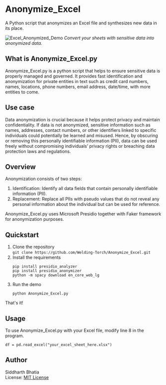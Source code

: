 # Anonymize_Excel
 A Python script that anonymizes an Excel file and synthesizes new data in its place.

![Excel_Anonymized_Demo](https://github.com/Welding-Torch/Anonymize_Excel/assets/46340124/78b03e03-bad0-4cb0-9b84-46e3197e9344)
_Convert your sheets with sensitive data into anonymized data._

## What is Anonymize_Excel.py
Anonymize_Excel.py is a python script that helps to ensure sensitive data is properly managed and governed. It provides fast identification and anonymization for private entities in text such as credit card numbers, names, locations, phone numbers, email address, date/time, with more entities to come.  

## Use case
Data anonymization is crucial because it helps protect privacy and maintain confidentiality. If data is not anonymized, sensitive information such as names, addresses, contact numbers, or other identifiers linked to specific individuals could potentially be learned and misused. Hence, by obscuring or removing this personally identifiable information (PII), data can be used freely without compromising individuals’ privacy rights or breaching data protection laws and regulations.  

## Overview
Anonymization consists of two steps:  
1. Identification: Identify all data fields that contain personally identifiable information (PII).  
2. Replacement: Replace all PIIs with pseudo values that do not reveal any personal information about the individual but can be used for reference.  

Anonymize_Excel.py uses Microsoft Presidio together with Faker framework for anonymization purposes.

## Quickstart
1. Clone the repository  
`git clone https://github.com/Welding-Torch/Anonymize_Excel.git`
2. Install the requirements
   ```
   pip install presidio_analyzer
   pip install presidio_anonymizer
   python -m spacy download en_core_web_lg
   ```
3. Run the demo
   ```
   python Anonymize_Excel.py
   ```

That's it! 

## Usage
To use Anonymize_Excel.py with your Excel file, modify line 8 in the program.
```
df = pd.read_excel("your_excel_sheet_here.xlsx")
```

## Author
Siddharth Bhatia  
License: [MIT License](https://github.com/Welding-Torch/Anonymize_Excel/blob/main/LICENSE)
